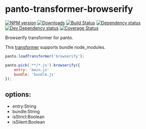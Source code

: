 # panto-transformer-browserify
[![NPM version][npm-image]][npm-url] [![Downloads][downloads-image]][npm-url] [![Build Status][travis-image]][travis-url] [![Dependency status][david-dm-image]][david-dm-url] [![Dev Dependency status][david-dm-dev-image]][david-dm-dev-url] [![Coverage Status][coveralls-image]][coveralls-url]

Browserify transformer for panto.

This [transformer](https://github.com/pantojs/panto-transformer) supports bundle node_modules.

```js
panto.loadTransformer('browserify');

panto.pick('**/*.js').browserify({
    entry: 'main.js'
    bundle: 'bundle.js'
});
```

## options:
 - entry:String
 - bundle:String
 - isStrict:Boolean
 - isSilent:Boolean

[npm-url]: https://npmjs.org/package/panto-transformer-browserify
[downloads-image]: http://img.shields.io/npm/dm/panto-transformer-browserify.svg
[npm-image]: http://img.shields.io/npm/v/panto-transformer-browserify.svg
[travis-url]: https://travis-ci.org/pantojs/panto-transformer-browserify
[travis-image]: http://img.shields.io/travis/pantojs/panto-transformer-browserify.svg
[david-dm-url]:https://david-dm.org/pantojs/panto-transformer-browserify
[david-dm-image]:https://david-dm.org/pantojs/panto-transformer-browserify.svg
[david-dm-dev-url]:https://david-dm.org/pantojs/panto-transformer-browserify#info=devDependencies
[david-dm-dev-image]:https://david-dm.org/pantojs/panto-transformer-browserify/dev-status.svg
[coveralls-image]:https://coveralls.io/repos/github/pantojs/panto-transformer-browserify/badge.svg?branch=master
[coveralls-url]:https://coveralls.io/github/pantojs/panto-transformer-browserify?branch=master
